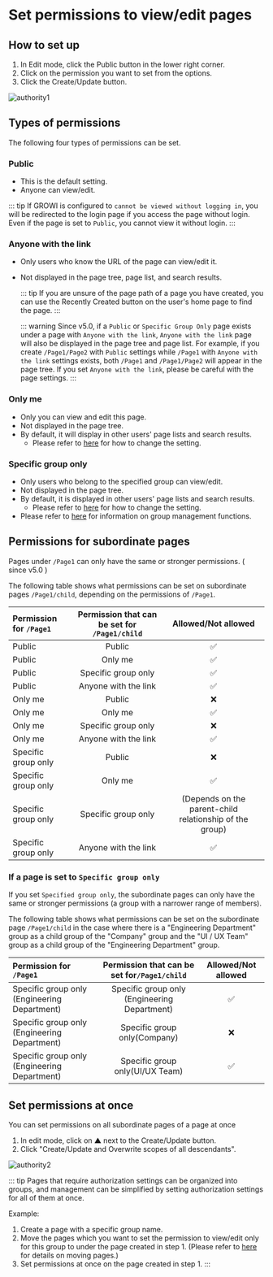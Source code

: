 # Set permissions to view/edit pages

## How to set up

1. In Edit mode, click the Public button in the lower right corner.
2. Click on the permission you want to set from the options.
3. Click the Create/Update button.

![authority1](/assets/images/authority1.png)

## Types of permissions

The following four types of permissions can be set.

### Public

- This is the default setting.
- Anyone can view/edit.

::: tip
If GROWI is configured to `cannot be viewed without logging in`, you will be redirected to the login page if you access the page without login. Even if the page is set to `Public`, you cannot view it without login.
:::

### Anyone with the link

- Only users who know the URL of the page can view/edit it.
- Not displayed in the page tree, page list, and search results.

  ::: tip
  If you are unsure of the page path of a page you have created, you can use the Recently Created button on the user's home page to find the page.
  :::

  ::: warning
  Since v5.0, if a `Public` or `Specific Group Only` page exists under a page with `Anyone with the link`, `Anyone with the link` page will also be displayed in the page tree and page list.
  For example, if you create `/Page1/Page2` with `Public` settings while `/Page1` with `Anyone with the link` settings exists, both `/Page1` and `/Page1/Page2` will appear in the page tree.
  If you set `Anyone with the link`, please be careful with the page settings.
  :::

### Only me

- Only you can view and edit this page.
- Not displayed in the page tree.
- By default, it will display in other users' page lists and search results.
  - Please refer to [here](/en/admin-guide/management-cookbook/security.html#configure-pages-to-show-in-page-lists-and-search-results) for how to change the setting.

### Specific group only

- Only users who belong to the specified group can view/edit.
- Not displayed in the page tree.
- By default, it is displayed in other users' page lists and search results.
  - Please refer to [here](/en/admin-guide/management-cookbook/security.html#configure-pages-to-show-in-page-lists-and-search-results) for how to change the setting.
- Please refer to [here](/en/admin-guide/management-cookbook/group.html) for information on group management functions.

## Permissions for subordinate pages

Pages under `/Page1` can only have the same or stronger permissions. ( since v5.0 )

The following table shows what permissions can be set on subordinate pages `/Page1/child`, depending on the permissions of `/Page1`.

| Permission for `/Page1` | Permission that can be set for `/Page1/child` |                  Allowed/Not allowed                  |
| :--------------------------- | :-----------------------------------------------: | :-----------------------------------------------------: |
| Public                       |                      Public                       |                   :white_check_mark:                    |
| Public                       |                      Only me                      |                   :white_check_mark:                    |
| Public                       |                Specific group only                |                   :white_check_mark:                    |
| Public                       |               Anyone with the link                |                   :white_check_mark:                    |
| Only me                      |                      Public                       |                           :x:                           |
| Only me                      |                      Only me                      |                   :white_check_mark:                    |
| Only me                      |                Specific group only                |                           :x:                           |
| Only me                      |               Anyone with the link                |                   :white_check_mark:                    |
| Specific group only          |                      Public                       |                           :x:                           |
| Specific group only          |                      Only me                      |                   :white_check_mark:                    |
| Specific group only          |                Specific group only                | (Depends on the parent-child relationship of the group) |
| Specific group only          |               Anyone with the link                |                   :white_check_mark:                    |

### If a page is set to `Specific group only`

If you set `Specified group only`, the subordinate pages can only have the same or stronger permissions (a group with a narrower range of members).

The following table shows what permissions can be set on the subordinate page `/Page1/child` in the case where there is a "Engineering Department" group as a child group of the "Company" group and the "UI / UX Team" group as a child group of the "Engineering Department" group.

| Permission for `/Page1`             | Permission that can be set for`/Page1/child` | Allowed/Not allowed |
| :------------------------------------------- | :------------------------------------------: | :-------------------: |
| Specific group only (Engineering Department) | Specific group only (Engineering Department) |  :white_check_mark:   |
| Specific group only (Engineering Department) |         Specific group only(Company)         |          :x:          |
| Specific group only (Engineering Department) |       Specific group only(UI/UX Team)        |  :white_check_mark:   |

## Set permissions at once

You can set permissions on all subordinate pages of a page at once

1. In edit mode, click on ▲ next to the Create/Update button.
2. Click "Create/Update and Overwrite scopes of all descendants".

![authority2](/assets/images/authority2.png)

::: tip
Pages that require authorization settings can be organized into groups, and management can be simplified by setting authorization settings for all of them at once.

Example:

1. Create a page with a specific group name.
2. Move the pages which you want to set the permission to view/edit only for this group to under the page created in step 1.
(Please refer to [here](/en/guide/features/page_operation.html) for details on moving pages.)
3. Set permissions at once on the page created in step 1.
:::
